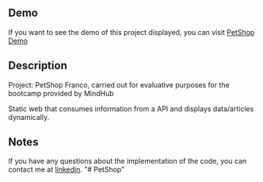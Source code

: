 ## Demo
If you want to see the demo of this project displayed, you can visit [PetShop Demo](https://albertocurvelo.github.io/PetShop/)

## Description
Project: PetShop Franco, carried out for evaluative purposes for the bootcamp provided by MindHub

Static web that consumes information from a API and displays data/articles dynamically.

## Notes
If you have any questions about the implementation of the code, you can contact me at [linkedin](https://www.linkedin.com/in/alberto-curvelo/).
"# PetShop" 
